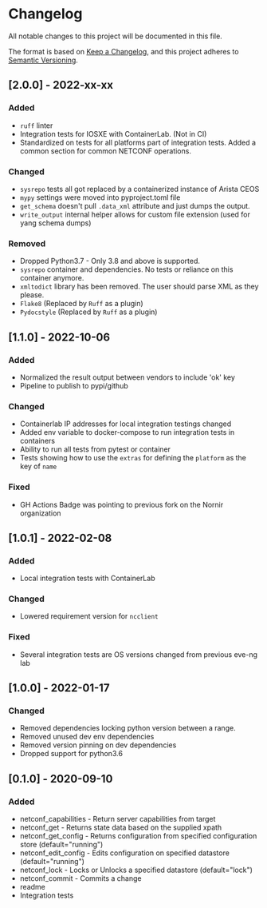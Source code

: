 # Changelog

All notable changes to this project will be documented in this file.

The format is based on [Keep a Changelog](https://keepachangelog.com/en/1.0.0/), and this project adheres to [Semantic Versioning](https://semver.org/spec/v2.0.0.html).

## [2.0.0] - 2022-xx-xx

### Added

- `ruff` linter
- Integration tests for IOSXE with ContainerLab. (Not in CI)
- Standardized on tests for all platforms part of integration tests. Added a common section for common NETCONF operations.

### Changed

- `sysrepo` tests all got replaced by a containerized instance of Arista CEOS
- `mypy` settings were moved into pyproject.toml file
- `get_schema` doesn't pull `.data_xml` attribute and just dumps the output.
- `write_output` internal helper allows for custom file extension (used for yang schema dumps)

### Removed

- Dropped Python3.7 - Only 3.8 and above is supported.
- `sysrepo` container and dependencies. No tests or reliance on this container anymore.
- `xmltodict` library has been removed. The user should parse XML as they please.
- `Flake8` (Replaced by `Ruff` as a plugin)
- `Pydocstyle` (Replaced by `Ruff` as a plugin)

## [1.1.0] - 2022-10-06

### Added

- Normalized the result output between vendors to include 'ok' key
- Pipeline to publish to pypi/github

### Changed

- Containerlab IP addresses for local integration testings changed
- Added env variable to docker-compose to run integration tests in containers
- Ability to run all tests from pytest or container
- Tests showing how to use the `extras` for defining the `platform` as the key of `name`

### Fixed

- GH Actions Badge was pointing to previous fork on the Nornir organization

## [1.0.1] - 2022-02-08

### Added

- Local integration tests with ContainerLab

### Changed

- Lowered requirement version for `ncclient`

### Fixed

- Several integration tests are OS versions changed from previous eve-ng lab

## [1.0.0] - 2022-01-17

### Changed

- Removed dependencies locking python version between a range.
- Removed unused dev env dependencies
- Removed version pinning on dev dependencies
- Dropped support for python3.6

## [0.1.0] - 2020-09-10

### Added

- netconf_capabilities - Return server capabilities from target
- netconf_get - Returns state data based on the supplied xpath
- netconf_get_config - Returns configuration from specified configuration store (default="running")
- netconf_edit_config - Edits configuration on specified datastore (default="running")
- netconf_lock - Locks or Unlocks a specified datastore (default="lock")
- netconf_commit - Commits a change
- readme
- Integration tests
